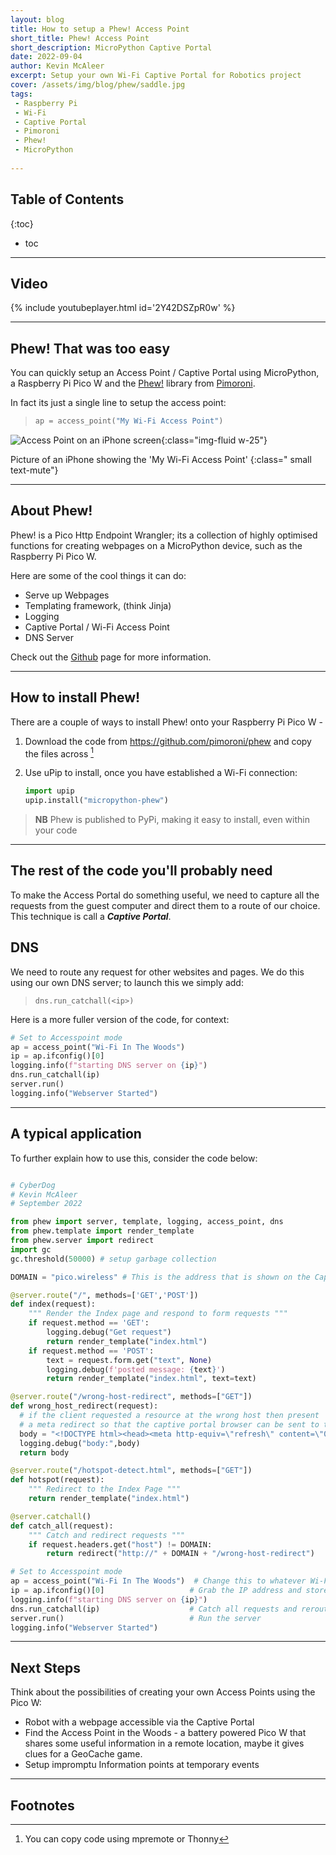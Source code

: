 ```yaml
---
layout: blog
title: How to setup a Phew! Access Point
short_title: Phew! Access Point
short_description: MicroPython Captive Portal
date: 2022-09-04
author: Kevin McAleer
excerpt: Setup your own Wi-Fi Captive Portal for Robotics project
cover: /assets/img/blog/phew/saddle.jpg
tags:
 - Raspberry Pi
 - Wi-Fi
 - Captive Portal
 - Pimoroni
 - Phew!
 - MicroPython
 
---
```


## Table of Contents

{:toc}
* toc

---

## Video

{% include youtubeplayer.html id='2Y42DSZpR0w' %}

---

## Phew! That was too easy

You can quickly setup an Access Point / Captive Portal using MicroPython, a Raspberry Pi Pico W and the [Phew!](https://github.com/pimoroni/phew) library from [Pimoroni](https://www.pimoroni.com).

In fact its just a single line to setup the access point:

> ``` python
> ap = access_point("My Wi-Fi Access Point")
> ```

![Access Point on an iPhone screen](/assets/img/blog/phew/access_point_iphone.jpg){:class="img-fluid w-25"}

Picture of an iPhone showing the 'My Wi-Fi Access Point'
{:class=" small text-mute"}

---

## About Phew!

Phew! is a Pico Http Endpoint Wrangler; its a collection of highly optimised functions for creating webpages on a MicroPython device, such as the Raspberry Pi Pico W.

Here are some of the cool things it can do:

* Serve up Webpages
* Templating framework, (think Jinja)
* Logging
* Captive Portal / Wi-Fi Access Point
* DNS Server

Check out the [Github](https://github.com/pimoroni/phew) page for more information.



---

## How to install Phew!

There are a couple of ways to install Phew! onto your Raspberry Pi Pico W - 

1. Download the code from <https://github.com/pimoroni/phew> and copy the files across [^1]
1. Use uPip to install, once you have established a Wi-Fi connection:

    ``` python
    import upip
    upip.install("micropython-phew")
    ```

> **NB** Phew is published to PyPi, making it easy to install, even within your code

---

## The rest of the code you'll probably need

To make the Access Portal do something useful, we need to capture all the requests from the guest computer and direct them to a route of our choice. This technique is call a ***Captive Portal***.

## DNS
We need to route any request for other websites and pages. We do this using our own DNS server; to launch this we simply add:

> `dns.run_catchall(<ip>)`

Here is a more fuller version of the code, for context: 

``` python
# Set to Accesspoint mode
ap = access_point("Wi-Fi In The Woods")
ip = ap.ifconfig()[0]
logging.info(f"starting DNS server on {ip}")
dns.run_catchall(ip)
server.run()
logging.info("Webserver Started")
```

---

## A typical application

To further explain how to use this, consider the code below:

``` python

# CyberDog 
# Kevin McAleer
# September 2022

from phew import server, template, logging, access_point, dns
from phew.template import render_template
from phew.server import redirect
import gc
gc.threshold(50000) # setup garbage collection

DOMAIN = "pico.wireless" # This is the address that is shown on the Captive Portal

@server.route("/", methods=['GET','POST'])
def index(request):
    """ Render the Index page and respond to form requests """
    if request.method == 'GET':
        logging.debug("Get request")
        return render_template("index.html")
    if request.method == 'POST':
        text = request.form.get("text", None)
        logging.debug(f'posted message: {text}')
        return render_template("index.html", text=text)

@server.route("/wrong-host-redirect", methods=["GET"])
def wrong_host_redirect(request):
  # if the client requested a resource at the wrong host then present 
  # a meta redirect so that the captive portal browser can be sent to the correct location
  body = "<!DOCTYPE html><head><meta http-equiv=\"refresh\" content=\"0;URL='http://" + DOMAIN + "'/ /></head>"
  logging.debug("body:",body)
  return body

@server.route("/hotspot-detect.html", methods=["GET"])
def hotspot(request):
    """ Redirect to the Index Page """
    return render_template("index.html")

@server.catchall()
def catch_all(request):
    """ Catch and redirect requests """
    if request.headers.get("host") != DOMAIN:
        return redirect("http://" + DOMAIN + "/wrong-host-redirect")

# Set to Accesspoint mode
ap = access_point("Wi-Fi In The Woods")  # Change this to whatever Wi-Fi SSID you wish
ip = ap.ifconfig()[0]                   # Grab the IP address and store it
logging.info(f"starting DNS server on {ip}")
dns.run_catchall(ip)                    # Catch all requests and reroute them
server.run()                            # Run the server
logging.info("Webserver Started")


```

---

## Next Steps

Think about the possibilities of creating your own Access Points using the Pico W:

* Robot with a webpage accessible via the Captive Portal
* Find the Access Point in the Woods - a battery powered Pico W that shares some useful information in a remote location, maybe it gives clues for a GeoCache game.
* Setup impromptu Information points at temporary events

---

## Footnotes

[^1]: You can copy code using mpremote or Thonny